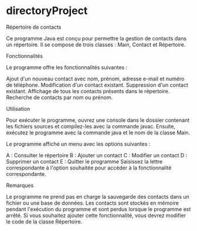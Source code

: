 # directoryProject

Répertoire de contacts

Ce programme Java est conçu pour permettre la gestion de contacts dans un répertoire. Il se compose de trois classes : Main, Contact et Répertoire.

Fonctionnalités

Le programme offre les fonctionnalités suivantes :

Ajout d'un nouveau contact avec nom, prénom, adresse e-mail et numéro de téléphone.
Modification d'un contact existant.
Suppression d'un contact existant.
Affichage de tous les contacts présents dans le répertoire.
Recherche de contacts par nom ou prénom.

Utilisation

Pour exécuter le programme, ouvrez une console dans le dossier contenant les fichiers sources et compilez-les avec la commande javac. Ensuite, exécutez le programme avec la commande java et le nom de la classe Main.

Le programme affiche un menu avec les options suivantes :

A : Consulter le répertoire
B : Ajouter un contact
C : Modifier un contact
D : Supprimer un contact
E : Quitter le programme
Saisissez la lettre correspondante à l'option souhaitée pour accéder à la fonctionnalité correspondante.

Remarques

Le programme ne prend pas en charge la sauvegarde des contacts dans un fichier ou une base de données. Les contacts sont stockés en mémoire pendant l'exécution du programme et sont perdus lorsque le programme est arrêté. Si vous souhaitez ajouter cette fonctionnalité, vous devrez modifier le code de la classe Répertoire.
